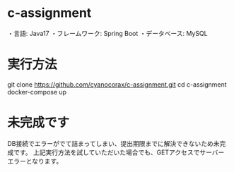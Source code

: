 # c-assignment
・言語: Java17
・フレームワーク: Spring Boot
・データベース: MySQL

# 実行方法
git clone https://github.com/cyanocorax/c-assignment.git
cd c-assignment
docker-compose up

# 未完成です
DB接続でエラーがでて詰まってしまい、提出期限までに解決できないため未完成です。
上記実行方法を試していただいた場合でも、GETアクセスでサーバーエラーとなります。
